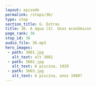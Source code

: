 ```yaml
---
layout: episode
permalink: /stops/36/
type: stop
section_title: G. Extras
title: 36. A água (3). Usos econômicos
page_rank: 36
stop_id: 36
audio_file: 36.mp3
hero_images:
 - path: 3601.jpg
   alt_text: alt 3601
 - path: 3602.jpg
   alt_text: A piscina, 1929
 - path: 3603.jpg
   alt_text: A piscina, anos 1960?
---
```

